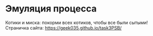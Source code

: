 # Эмуляция процесса
Котики и миска: покорми всех котиков, чтобы все были сытыми!  
Страничка сайта: https://geek035.github.io/task3PSB/
